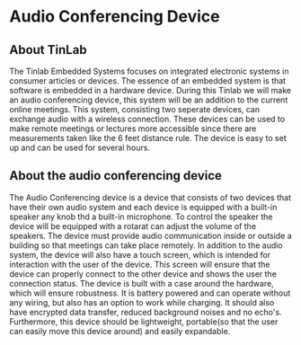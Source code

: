 # Audio Conferencing Device

## About TinLab
The Tinlab Embedded Systems focuses on integrated electronic systems in consumer articles or devices. 
The essence of an embedded system is that software is embedded in a hardware device. 
During this Tinlab we will make an audio conferencing device, this system will be an addition to the current online meetings. 
This system, consisting two seperate devices, can exchange audio with a wireless connection. 
These devices can be used to make remote meetings or lectures more accessible since there are measurements taken like the 6 feet distance rule. 
The device is easy to set up and can be used for several hours.

## About the audio conferencing device
The Audio Conferencing device is a device that consists of two devices that have their own audio system and each device is equipped with a built-in speaker any knob thd a built-in microphone. 
To control the speaker the device will be equipped with a rotarat can adjust the volume of the speakers. 
The device must provide audio communication inside or outside a building so that meetings can take place remotely. 
In addition to the audio system, the device will also have a touch screen, which is intended for interaction with the user of the device. 
This screen will ensure that the device can properly connect to the other device and shows the user the connection status. 
The device is built with a case around the hardware, which will ensure robustness. 
It is battery powered and can operate without any wiring, but also has an option to work while charging. 
It should also have encrypted data transfer, reduced background noises and no echo's. 
Furthermore, this device should be lightweight, portable(so that the user can easily move this device around) and easily expandable.
